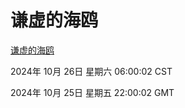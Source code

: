 # 谦虚的海鸥
[谦虚的海鸥](http://219.139.197.74:56308/qxdho/course/base/hotlink/index.php)

2024年 10月 26日 星期六 06:00:02 CST

2024年 10月 25日 星期五 22:00:02 GMT
